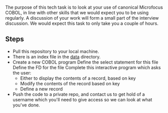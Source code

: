 The purpose of this tech task is to look at your use of canonical Microfocus COBOL, in line with other skills that we would expect you to be using regularly. A discussion of your work will form a small part of the interview discussion. We would expect this task to only take you a couple of hours.

Steps
-----

* Pull this repository to your local machine.
* There is an index file in the [data](/data) directory.
* Create a new COBOL program
  Define the select statement for this file
  Define the FD for the file
  Complete this interactive program which asks the user:
  - Either to display the contents of a record, based on key
  - Modify the contents of the record based on key
  - Define a new record
* Push the code to a private repo, and contact us to get hold of a username which you'll need to give access so we can look at what you've done.
